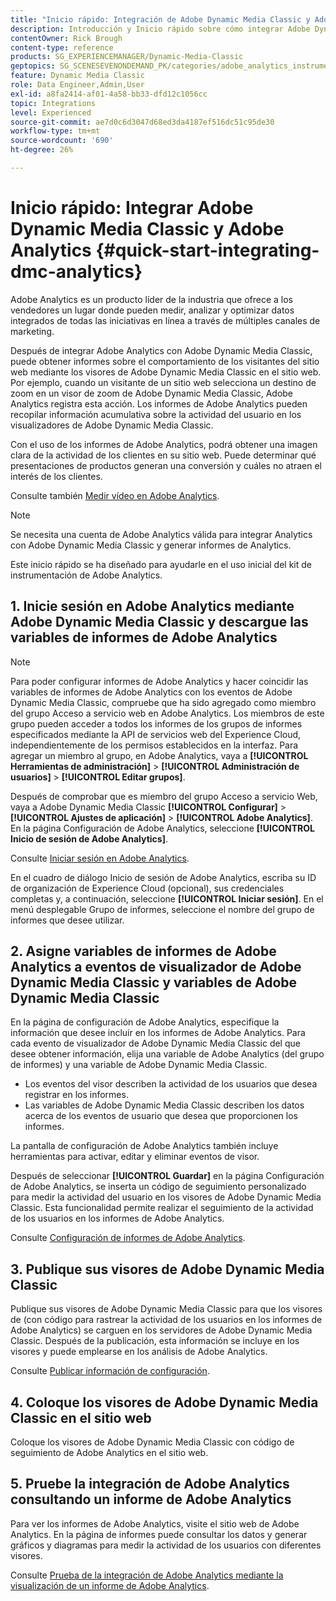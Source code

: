 ```yaml
---
title: "Inicio rápido: Integración de Adobe Dynamic Media Classic y Adobe Analytics"
description: Introducción y Inicio rápido sobre cómo integrar Adobe Dynamic Media Classic y Adobe Analytics para ayudarle a poner en marcha rápidamente.
contentOwner: Rick Brough
content-type: reference
products: SG_EXPERIENCEMANAGER/Dynamic-Media-Classic
geptopics: SG_SCENESEVENONDEMAND_PK/categories/adobe_analytics_instrumentation_kit
feature: Dynamic Media Classic
role: Data Engineer,Admin,User
exl-id: a8fa2414-af01-4a58-bb33-dfd12c1056cc
topic: Integrations
level: Experienced
source-git-commit: ae7d0c6d3047d68ed3da4187ef516dc51c95de30
workflow-type: tm+mt
source-wordcount: '690'
ht-degree: 26%

---
```


# Inicio rápido: Integrar Adobe Dynamic Media Classic y Adobe Analytics {#quick-start-integrating-dmc-analytics}

Adobe Analytics es un producto líder de la industria que ofrece a los vendedores un lugar donde pueden medir, analizar y optimizar datos integrados de todas las iniciativas en línea a través de múltiples canales de marketing.

Después de integrar Adobe Analytics con Adobe Dynamic Media Classic, puede obtener informes sobre el comportamiento de los visitantes del sitio web mediante los visores de Adobe Dynamic Media Classic en el sitio web. Por ejemplo, cuando un visitante de un sitio web selecciona un destino de zoom en un visor de zoom de Adobe Dynamic Media Classic, Adobe Analytics registra esta acción. Los informes de Adobe Analytics pueden recopilar información acumulativa sobre la actividad del usuario en los visualizadores de Adobe Dynamic Media Classic.

Con el uso de los informes de Adobe Analytics, podrá obtener una imagen clara de la actividad de los clientes en su sitio web. Puede determinar qué presentaciones de productos generan una conversión y cuáles no atraen el interés de los clientes.

Consulte también [Medir vídeo en Adobe Analytics](https://experienceleague.adobe.com/docs/media-analytics/using/media-overview.html).

>[!NOTE]
>
>Se necesita una cuenta de Adobe Analytics válida para integrar Analytics con Adobe Dynamic Media Classic y generar informes de Analytics.

Este inicio rápido se ha diseñado para ayudarle en el uso inicial del kit de instrumentación de Adobe Analytics.

## 1. Inicie sesión en Adobe Analytics mediante Adobe Dynamic Media Classic y descargue las variables de informes de Adobe Analytics

>[!NOTE]
>
>Para poder configurar informes de Adobe Analytics y hacer coincidir las variables de informes de Adobe Analytics con los eventos de Adobe Dynamic Media Classic, compruebe que ha sido agregado como miembro del grupo Acceso a servicio web en Adobe Analytics. Los miembros de este grupo pueden acceder a todos los informes de los grupos de informes especificados mediante la API de servicios web del Experience Cloud, independientemente de los permisos establecidos en la interfaz. Para agregar un miembro al grupo, en Adobe Analytics, vaya a **[!UICONTROL Herramientas de administración]** > **[!UICONTROL Administración de usuarios]** > **[!UICONTROL Editar grupos]**.

Después de comprobar que es miembro del grupo Acceso a servicio Web, vaya a Adobe Dynamic Media Classic **[!UICONTROL Configurar]** > **[!UICONTROL Ajustes de aplicación]** > **[!UICONTROL Adobe Analytics]**. En la página Configuración de Adobe Analytics, seleccione **[!UICONTROL Inicio de sesión de Adobe Analytics]**.

Consulte [Iniciar sesión en Adobe Analytics](log-analytics.md#log_in_to_adobe_analytics).

En el cuadro de diálogo Inicio de sesión de Adobe Analytics, escriba su ID de organización de Experience Cloud (opcional), sus credenciales completas y, a continuación, seleccione **[!UICONTROL Iniciar sesión]**. En el menú desplegable Grupo de informes, seleccione el nombre del grupo de informes que desee utilizar.

## 2. Asigne variables de informes de Adobe Analytics a eventos de visualizador de Adobe Dynamic Media Classic y variables de Adobe Dynamic Media Classic

En la página de configuración de Adobe Analytics, especifique la información que desee incluir en los informes de Adobe Analytics. Para cada evento de visualizador de Adobe Dynamic Media Classic del que desee obtener información, elija una variable de Adobe Analytics (del grupo de informes) y una variable de Adobe Dynamic Media Classic.

* Los eventos del visor describen la actividad de los usuarios que desea registrar en los informes.
* Las variables de Adobe Dynamic Media Classic describen los datos acerca de los eventos de usuario que desea que proporcionen los informes.

La pantalla de configuración de Adobe Analytics también incluye herramientas para activar, editar y eliminar eventos de visor.

Después de seleccionar **[!UICONTROL Guardar]** en la página Configuración de Adobe Analytics, se inserta un código de seguimiento personalizado para medir la actividad del usuario en los visores de Adobe Dynamic Media Classic. Esta funcionalidad permite realizar el seguimiento de la actividad de los usuarios en los informes de Adobe Analytics.

Consulte [Configuración de informes de Adobe Analytics](configuring-analytics-reports.md#configuring_adobe_analytics_reports).

## 3. Publique sus visores de Adobe Dynamic Media Classic

Publique sus visores de Adobe Dynamic Media Classic para que los visores de (con código para rastrear la actividad de los usuarios en los informes de Adobe Analytics) se carguen en los servidores de Adobe Dynamic Media Classic. Después de la publicación, esta información se incluye en los visores y puede emplearse en los análisis de Adobe Analytics.

Consulte [Publicar información de configuración](publishing-analytics-configuration-information.md#publishing_adobe_analytics_configuration_information).

## 4. Coloque los visores de Adobe Dynamic Media Classic en el sitio web

Coloque los visores de Adobe Dynamic Media Classic con código de seguimiento de Adobe Analytics en el sitio web.

## 5. Pruebe la integración de Adobe Analytics consultando un informe de Adobe Analytics

Para ver los informes de Adobe Analytics, visite el sitio web de Adobe Analytics. En la página de informes puede consultar los datos y generar gráficos y diagramas para medir la actividad de los usuarios con diferentes visores. 

Consulte [Prueba de la integración de Adobe Analytics mediante la visualización de un informe de Adobe Analytics](testing-integration-viewing-analytics-report.md#testing_the_integration_by_viewing_an_adobe_analytics_report).
